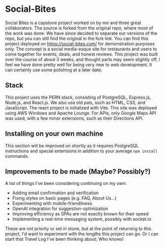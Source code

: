 # Social-Bites

Social Bites is a capstone project worked on by me and three great collaborators. The source is forked from the original repo, where most of the work was done. We have since decided to separate our versions of the repo, but you can still find the original in the fork link. You can find this project deployed on https://social-bites.com/ for demonstration purposes only. The concept is a social media-esque site for restaurants and users to come together for events, deals, and honest reviews. This project was built over the course of about 3 weeks, and thought parts may seem slightly off, I feel we have done pretty well for being very new to web development. It can certainly use some polishing at a later date.

## Stack

This project uses the PERN stack, consisting of PostgreSQL, Express.js, Node.js, and React.js. We also use old pals, such as HTML, CSS, and JavaScript. The react project is initialized with Vite. This site was deployed using AWS Windows and Apache Lounge.
For APIs, only Google Maps API was used, with a few minor extensions, such as their Directions API. 

## Installing on your own machine

This section will be improved on shortly as it requires PostgreSQL instructions and special extensions in addition to your average `npm install` commands. 

## Improvements to be made (Maybe? Possibly?)

A list of things I've been considering continuing on my own:

- Adding email confirmation and verification
- Fixing styles on basic pages (e.g. FAQ, About Us...)
- Experimenting with mobile-friendliness
- OpenAI integration for suggestion-optimization
- Improving efficiency as SPAs are not exactly known for their speed
- Implementing a real-time messaging system, possibly with socket.io

These are not priority or set in stone, but at the point of returning to this project, I'd want to experiment with the lengths this project can go. Or I can start that Travel Log I've been thinking about; Who knows!
